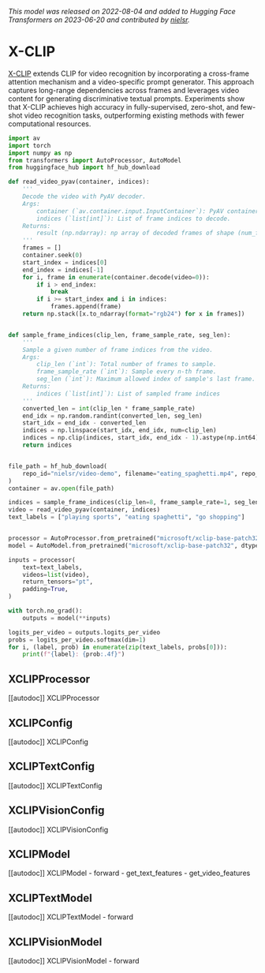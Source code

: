 <!--Copyright 2022 The HuggingFace Team. All rights reserved.

Licensed under the Apache License, Version 2.0 (the "License"); you may not use this file except in compliance with
the License. You may obtain a copy of the License at

http://www.apache.org/licenses/LICENSE-2.0

Unless required by applicable law or agreed to in writing, software distributed under the License is distributed on
an "AS IS" BASIS, WITHOUT WARRANTIES OR CONDITIONS OF ANY KIND, either express or implied. See the License for the
specific language governing permissions and limitations under the License.

⚠️ Note that this file is in Markdown but contain specific syntax for our doc-builder (similar to MDX) that may not be
rendered properly in your Markdown viewer.

-->
*This model was released on 2022-08-04 and added to Hugging Face Transformers on 2023-06-20 and contributed by [nielsr](https://huggingface.co/nielsr).*

# X-CLIP

[X-CLIP](https://huggingface.co/papers/2208.02816) extends CLIP for video recognition by incorporating a cross-frame attention mechanism and a video-specific prompt generator. This approach captures long-range dependencies across frames and leverages video content for generating discriminative textual prompts. Experiments show that X-CLIP achieves high accuracy in fully-supervised, zero-shot, and few-shot video recognition tasks, outperforming existing methods with fewer computational resources.

<hfoptions id="usage">
<hfoption id="AutoModel">

```py
import av
import torch
import numpy as np
from transformers import AutoProcessor, AutoModel
from huggingface_hub import hf_hub_download

def read_video_pyav(container, indices):
    '''
    Decode the video with PyAV decoder.
    Args:
        container (`av.container.input.InputContainer`): PyAV container.
        indices (`list[int]`): List of frame indices to decode.
    Returns:
        result (np.ndarray): np array of decoded frames of shape (num_frames, height, width, 3).
    '''
    frames = []
    container.seek(0)
    start_index = indices[0]
    end_index = indices[-1]
    for i, frame in enumerate(container.decode(video=0)):
        if i > end_index:
            break
        if i >= start_index and i in indices:
            frames.append(frame)
    return np.stack([x.to_ndarray(format="rgb24") for x in frames])


def sample_frame_indices(clip_len, frame_sample_rate, seg_len):
    '''
    Sample a given number of frame indices from the video.
    Args:
        clip_len (`int`): Total number of frames to sample.
        frame_sample_rate (`int`): Sample every n-th frame.
        seg_len (`int`): Maximum allowed index of sample's last frame.
    Returns:
        indices (`list[int]`): List of sampled frame indices
    '''
    converted_len = int(clip_len * frame_sample_rate)
    end_idx = np.random.randint(converted_len, seg_len)
    start_idx = end_idx - converted_len
    indices = np.linspace(start_idx, end_idx, num=clip_len)
    indices = np.clip(indices, start_idx, end_idx - 1).astype(np.int64)
    return indices


file_path = hf_hub_download(
    repo_id="nielsr/video-demo", filename="eating_spaghetti.mp4", repo_type="dataset"
)
container = av.open(file_path)

indices = sample_frame_indices(clip_len=8, frame_sample_rate=1, seg_len=container.streams.video[0].frames)
video = read_video_pyav(container, indices)
text_labels = ["playing sports", "eating spaghetti", "go shopping"]


processor = AutoProcessor.from_pretrained("microsoft/xclip-base-patch32")
model = AutoModel.from_pretrained("microsoft/xclip-base-patch32", dtype="auto")

inputs = processor(
    text=text_labels,
    videos=list(video),
    return_tensors="pt",
    padding=True,
)

with torch.no_grad():
    outputs = model(**inputs)

logits_per_video = outputs.logits_per_video
probs = logits_per_video.softmax(dim=1)
for i, (label, prob) in enumerate(zip(text_labels, probs[0])):
    print(f"{label}: {prob:.4f}")
```

</hfoption>
</hfoptions>

## XCLIPProcessor

[[autodoc]] XCLIPProcessor

## XCLIPConfig

[[autodoc]] XCLIPConfig

## XCLIPTextConfig

[[autodoc]] XCLIPTextConfig

## XCLIPVisionConfig

[[autodoc]] XCLIPVisionConfig

## XCLIPModel

[[autodoc]] XCLIPModel
    - forward
    - get_text_features
    - get_video_features

## XCLIPTextModel

[[autodoc]] XCLIPTextModel
    - forward

## XCLIPVisionModel

[[autodoc]] XCLIPVisionModel
    - forward


